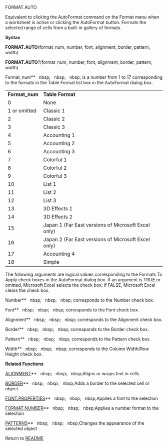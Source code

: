 FORMAT.AUTO

Equivalent to clicking the AutoFormat command on the Format menu when a
worksheet is active or clicking the AutoFormat button. Formats the
selected range of cells from a built-in gallery of formats.

**Syntax**

**FORMAT.AUTO**(format\_num, number, font, alignment, border, pattern,
width)

**FORMAT.AUTO**?(format\_num, number, font, alignment, border, pattern,
width)

Format\_num**&nbsp;&nbsp;&nbsp;nbsp;&nbsp;&nbsp;&nbsp;nbsp;&nbsp;&nbsp;&nbsp;nbsp;&nbsp;is a number from 1 to 17
corresponding to the formats in the Table Format list box in the
AutoFormat dialog box.

|                 |                                                     |
| --------------- | --------------------------------------------------- |
| **Format\_num** | **Table Format**                                    |
| 0               | None                                                |
| 1 or omitted    | Classic 1                                           |
| 2               | Classic 2                                           |
| 3               | Classic 3                                           |
| 4               | Accounting 1                                        |
| 5               | Accounting 2                                        |
| 6               | Accounting 3                                        |
| 7               | Colorful 1                                          |
| 8               | Colorful 2                                          |
| 9               | Colorful 3                                          |
| 10              | List 1                                              |
| 11              | List 2                                              |
| 12              | List 3                                              |
| 13              | 3D Effects 1                                        |
| 14              | 3D Effects 2                                        |
| 15              | Japan 1 (Far East versions of Microsoft Excel only) |
| 16              | Japan 2 (Far East versions of Microsoft Excel only) |
| 17              | Accounting 4                                        |
| 18              | Simple                                              |

The following arguments are logical values corresponding to the Formats
To Apply check boxes in the AutoFormat dialog box. If an argument is
TRUE or omitted, Microsoft Excel selects the check box; if FALSE,
Microsoft Excel clears the check box.

Number**&nbsp;&nbsp;&nbsp;nbsp;&nbsp;&nbsp;&nbsp;nbsp;&nbsp;&nbsp;&nbsp;nbsp;&nbsp;corresponds to the Number check box.

Font**&nbsp;&nbsp;&nbsp;nbsp;&nbsp;&nbsp;&nbsp;nbsp;&nbsp;&nbsp;&nbsp;nbsp;&nbsp;corresponds to the Font check box.

Alignment**&nbsp;&nbsp;&nbsp;nbsp;&nbsp;&nbsp;&nbsp;nbsp;&nbsp;&nbsp;&nbsp;nbsp;&nbsp;corresponds to the Alignment check box.

Border**&nbsp;&nbsp;&nbsp;nbsp;&nbsp;&nbsp;&nbsp;nbsp;&nbsp;&nbsp;&nbsp;nbsp;&nbsp;corresponds to the Border check box.

Pattern**&nbsp;&nbsp;&nbsp;nbsp;&nbsp;&nbsp;&nbsp;nbsp;&nbsp;&nbsp;&nbsp;nbsp;&nbsp;corresponds to the Pattern check box.

Width**&nbsp;&nbsp;&nbsp;nbsp;&nbsp;&nbsp;&nbsp;nbsp;&nbsp;&nbsp;&nbsp;nbsp;&nbsp;corresponds to the Column Width/Row Height
check box.

**Related Functions**

[ALIGNMENT](ALIGNMENT.md)**&nbsp;&nbsp;&nbsp;nbsp;&nbsp;&nbsp;&nbsp;nbsp;&nbsp;&nbsp;&nbsp;nbsp;Aligns or wraps text in cells

[BORDER](BORDER.md)**&nbsp;&nbsp;&nbsp;nbsp;&nbsp;&nbsp;&nbsp;nbsp;&nbsp;&nbsp;&nbsp;nbsp;Adds a border to the selected cell or object

[FONT.PROPERTIES](FONT.PROPERTIES.md)**&nbsp;&nbsp;&nbsp;nbsp;&nbsp;&nbsp;&nbsp;nbsp;&nbsp;&nbsp;&nbsp;nbsp;Applies a font to the selection

[FORMAT.NUMBER](FORMAT.NUMBER.md)**&nbsp;&nbsp;&nbsp;nbsp;&nbsp;&nbsp;&nbsp;nbsp;&nbsp;&nbsp;&nbsp;nbsp;Applies a number format to the selection

[PATTERNS](PATTERNS.md)**&nbsp;&nbsp;&nbsp;nbsp;&nbsp;&nbsp;&nbsp;nbsp;&nbsp;&nbsp;&nbsp;nbsp;Changes the appearance of the selected object



Return to [README](README.md)

